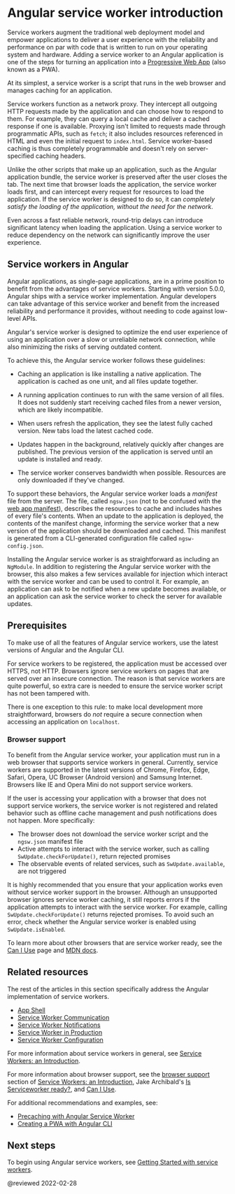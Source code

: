 # Angular service worker introduction

Service workers augment the traditional web deployment model and empower applications to deliver a user experience with the reliability and performance on par with code that is written to run on your operating system and hardware.
Adding a service worker to an Angular application is one of the steps for turning an application into a [Progressive Web App](https://developers.google.com/web/progressive-web-apps) (also known as a PWA).

At its simplest, a service worker is a script that runs in the web browser and manages caching for an application.

Service workers function as a network proxy.
They intercept all outgoing HTTP requests made by the application and can choose how to respond to them.
For example, they can query a local cache and deliver a cached response if one is available.
Proxying isn't limited to requests made through programmatic APIs, such as `fetch`; it also includes resources referenced in HTML and even the initial request to `index.html`.
Service worker-based caching is thus completely programmable and doesn't rely on server-specified caching headers.

Unlike the other scripts that make up an application, such as the Angular application bundle, the service worker is preserved after the user closes the tab.
The next time that browser loads the application, the service worker loads first, and can intercept every request for resources to load the application.
If the service worker is designed to do so, it can *completely satisfy the loading of the application, without the need for the network*.

Even across a fast reliable network, round-trip delays can introduce significant latency when loading the application.
Using a service worker to reduce dependency on the network can significantly improve the user experience.

## Service workers in Angular

Angular applications, as single-page applications, are in a prime position to benefit from the advantages of service workers.
Starting with version 5.0.0, Angular ships with a service worker implementation.
Angular developers can take advantage of this service worker and benefit from the increased reliability and performance it provides, without needing to code against low-level APIs.

Angular's service worker is designed to optimize the end user experience of using an application over a slow or unreliable network connection, while also minimizing the risks of serving outdated content.

To achieve this, the Angular service worker follows these guidelines:

* Caching an application is like installing a native application.
  The application is cached as one unit, and all files update together.

* A running application continues to run with the same version of all files.
  It does not suddenly start receiving cached files from a newer version, which are likely incompatible.

* When users refresh the application, they see the latest fully cached version.
  New tabs load the latest cached code.

* Updates happen in the background, relatively quickly after changes are published.
  The previous version of the application is served until an update is installed and ready.

* The service worker conserves bandwidth when possible.
  Resources are only downloaded if they've changed.

To support these behaviors, the Angular service worker loads a *manifest* file from the server.
The file, called `ngsw.json` (not to be confused with the [web app manifest](https://developer.mozilla.org/docs/Web/Manifest)), describes the resources to cache and includes hashes of every file's contents.
When an update to the application is deployed, the contents of the manifest change, informing the service worker that a new version of the application should be downloaded and cached.
This manifest is generated from a CLI-generated configuration file called `ngsw-config.json`.

Installing the Angular service worker is as straightforward as including an `NgModule`.
In addition to registering the Angular service worker with the browser, this also makes a few services available for injection which interact with the service worker and can be used to control it.
For example, an application can ask to be notified when a new update becomes available, or an application can ask the service worker to check the server for available updates.

## Prerequisites

To make use of all the features of Angular service workers, use the latest versions of Angular and the Angular CLI.

For service workers to be registered, the application must be accessed over HTTPS, not HTTP.
Browsers ignore service workers on pages that are served over an insecure connection.
The reason is that service workers are quite powerful, so extra care is needed to ensure the service worker script has not been tampered with.

There is one exception to this rule: to make local development more straightforward, browsers do *not* require a secure connection when accessing an application on `localhost`.

### Browser support

To benefit from the Angular service worker, your application must run in a web browser that supports service workers in general.
Currently, service workers are supported in the latest versions of Chrome, Firefox, Edge, Safari, Opera, UC Browser (Android version) and Samsung Internet.
Browsers like IE and Opera Mini do not support service workers.

If the user is accessing your application with a browser that does not support service workers, the service worker is not registered and related behavior such as offline cache management and push notifications does not happen.
More specifically:

* The browser does not download the service worker script and the `ngsw.json` manifest file
* Active attempts to interact with the service worker, such as calling `SwUpdate.checkForUpdate()`, return rejected promises
* The observable events of related services, such as `SwUpdate.available`, are not triggered

It is highly recommended that you ensure that your application works even without service worker support in the browser.
Although an unsupported browser ignores service worker caching, it still reports errors if the application attempts to interact with the service worker.
For example, calling `SwUpdate.checkForUpdate()` returns rejected promises.
To avoid such an error, check whether the Angular service worker is enabled using `SwUpdate.isEnabled`.

To learn more about other browsers that are service worker ready, see the [Can I Use](https://caniuse.com/#feat=serviceworkers) page and [MDN docs](https://developer.mozilla.org/docs/Web/API/Service_Worker_API).

## Related resources

The rest of the articles in this section specifically address the Angular implementation of service workers.

* [App Shell](guide/app-shell)
* [Service Worker Communication](guide/service-worker-communications)
* [Service Worker Notifications](guide/service-worker-notifications)
* [Service Worker in Production](guide/service-worker-devops)
* [Service Worker Configuration](guide/service-worker-config)

For more information about service workers in general, see [Service Workers: an Introduction](https://developers.google.com/web/fundamentals/primers/service-workers).

For more information about browser support, see the [browser support](https://developers.google.com/web/fundamentals/primers/service-workers/#browser_support) section of [Service Workers: an Introduction](https://developers.google.com/web/fundamentals/primers/service-workers), Jake Archibald's [Is Serviceworker ready?](https://jakearchibald.github.io/isserviceworkerready), and [Can I Use](https://caniuse.com/serviceworkers).

For additional recommendations and examples, see:

* [Precaching with Angular Service Worker](https://web.dev/precaching-with-the-angular-service-worker)
* [Creating a PWA with Angular CLI](https://web.dev/creating-pwa-with-angular-cli)

## Next steps

To begin using Angular service workers, see [Getting Started with service workers](guide/service-worker-getting-started).

<!-- links -->

<!-- external links -->

<!-- end links -->

@reviewed 2022-02-28
